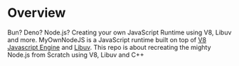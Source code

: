 # Overview
Bun? Deno? Node.js? Creating your own JavaScript Runtime using V8, Libuv and more. MyOwnNodeJS is a JavaScript runtime built on top of [V8 Javascript Engine](https://github.com/v8/v8) and [Libuv](https://github.com/libuv/libuv). This repo is about recreating the mighty Node.js from Scratch using V8, Libuv and C++

